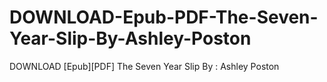 # DOWNLOAD-Epub-PDF-The-Seven-Year-Slip-By-Ashley-Poston
DOWNLOAD [Epub][PDF] The Seven Year Slip By : Ashley Poston
